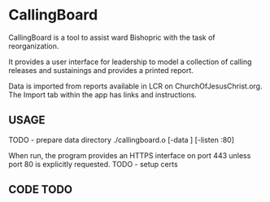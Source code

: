 # CallingBoard

CallingBoard is a tool to assist ward Bishopric 
with the task of reorganization.

It provides a user interface for leadership
to model a collection of calling releases and
sustainings and provides a printed report.

Data is imported from reports available in
LCR on ChurchOfJesusChrist.org. The Import tab
within the app has links and instructions.

## USAGE
TODO - prepare data directory
./callingboard.o [-data <data path and html files>] [-listen :80]

When run, the program provides an HTTPS interface 
on port 443 unless port 80 is explicitly requested.
TODO - setup certs


CODE TODO
- 
